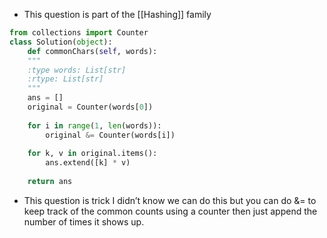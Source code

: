- This question is part of the [[Hashing]] family 

```python
from collections import Counter
class Solution(object):
	def commonChars(self, words):
	"""
	:type words: List[str]
	:rtype: List[str]
	"""
	ans = []
	original = Counter(words[0])
	
	for i in range(1, len(words)):
		original &= Counter(words[i])
	
	for k, v in original.items():
		ans.extend([k] * v)
	
	return ans
```

- This question is trick I didn’t know we can do this but you can do &= to keep track of the common counts using a counter then just append the number of times it shows up. 

